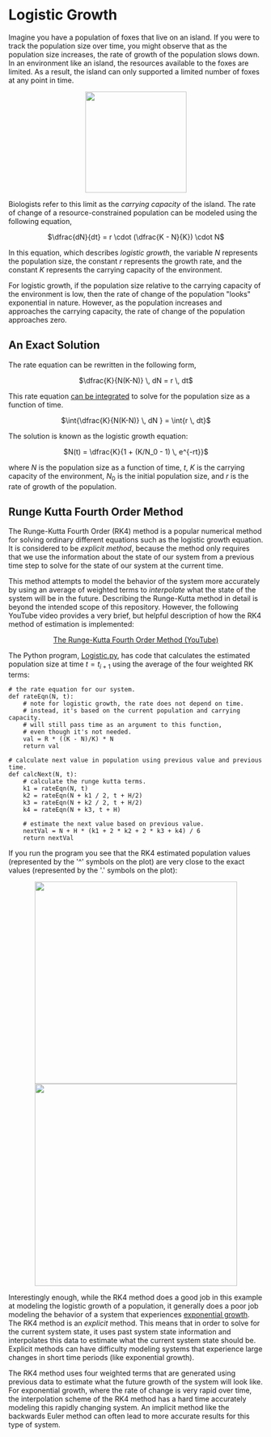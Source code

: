 # Logistic Growth
Imagine you have a population of foxes that live on an island. If you were to track the population size over time, you might observe that as the population size increases, the rate of growth of the population slows down. In an environment like an island, the resources available to the foxes are limited. As a result, the island can only supported a limited number of foxes at any point in time.

<p align="center">
  <img src="https://github.com/tomeng70/RungeKutta/assets/12796159/7a303080-d4b1-4927-93e8-2ec8024b021e" width=200></img>
</p>

Biologists refer to this limit as the _carrying capacity_ of the island.  The rate of change of a resource-constrained population can be modeled using the following equation,

<p align="center">
  $\dfrac{dN}{dt} = r \cdot (\dfrac{K - N}{K}) \cdot N$
</p>

In this equation, which describes _logistic growth_, the variable $N$ represents the population size, the constant $r$ represents the growth rate, and the constant $K$ represents the carrying capacity of the environment.  

For logistic growth, if the population size relative to the carrying capacity of the environment is low, then the rate of change of the population "looks" exponential in nature.  However, as the population increases and approaches the carrying capacity, the rate of change of the population approaches zero.

## An Exact Solution
The rate equation can be rewritten in the following form,

<p align="center">
  $\dfrac{K}{N(K-N)} \, dN = r \, dt$
</p>

This rate equation <a href = "../doc/logisticgrowth.pdf">can be integrated</a> to solve for the population size as a function of time.

<p align="center">
  $\int{\dfrac{K}{N(K-N)} \, dN } = \int{r \, dt}$
</p>

The solution is known as the logistic growth equation:

<p align="center">
  $N(t) = \dfrac{K}{1 + (K/N_0 - 1) \, e^{-rt}}$
</p>

where $N$ is the population size as a function of time, $t$, $K$ is the carrying capacity of the environment, $N_0$ is the initial population size, and $r$ is the rate of growth of the population.

## Runge Kutta Fourth Order Method
The Runge-Kutta Fourth Order (RK4) method is a popular numerical method for solving ordinary different equations such as the logistic growth equation.  It is considered to be _explicit method_, because the method only requires that we use the information about the state of our system from a previous time step to solve for the state of our system at the current time.  

This method attempts to model the behavior of the system more accurately by using an average of weighted terms to _interpolate_ what the state of the system will be in the future.  Describing the Runge-Kutta method in detail is beyond the intended scope of this repository.  However, the following YouTube video provides a very brief, but helpful description of how the RK4 method of estimation is implemented:

<p align="center">
  <a href = "https://youtu.be/ydFM5yON-24?feature=shared">The Runge-Kutta Fourth Order Method (YouTube)</a>
</p>

The Python program, <a href="./Logistic.py">Logistic.py</a>, has code that calculates the estimated population size at time $t = t_{i+1}$ using the average of the four weighted RK terms:

```
# the rate equation for our system.
def rateEqn(N, t):
    # note for logistic growth, the rate does not depend on time.
    # instead, it's based on the current population and carrying capacity.
    # will still pass time as an argument to this function, 
    # even though it's not needed.
    val = R * ((K - N)/K) * N
    return val

# calculate next value in population using previous value and previous time.
def calcNext(N, t):
    # calculate the runge kutta terms.
    k1 = rateEqn(N, t)
    k2 = rateEqn(N + k1 / 2, t + H/2)
    k3 = rateEqn(N + k2 / 2, t + H/2)
    k4 = rateEqn(N + k3, t + H)
    
    # estimate the next value based on previous value.
    nextVal = N + H * (k1 + 2 * k2 + 2 * k3 + k4) / 6
    return nextVal
```

If you run the program you see that the RK4 estimated population values (represented by the '^' symbols on the plot) are very close to the exact values (represented by the '.' symbols on the plot):

<p align="center">
  <img src="https://github.com/tomeng70/RungeKutta/assets/12796159/757d9566-69ee-4f9c-88da-f8df8267edf9" width="400" >
  <img src="https://github.com/tomeng70/RungeKutta/assets/12796159/db4110c4-68f4-40fb-9f66-e49f1ba4eeba" width="400" >
</p>

Interestingly enough, while the RK4 method does a good job in this example at modeling the logistic growth of a population, it generally does a poor job modeling the behavior of a system that experiences <a href="../exponential/README.md">exponential growth</a>. The RK4 method is an _explicit_ method.  This means that in order to solve for the current system state, it uses past system state information and interpolates this data to estimate what the current system state should be.  Explicit methods can have difficulty modeling systems that experience large changes in short time periods (like exponential growth).

The RK4 method uses four weighted terms that are generated using previous data to estimate what the future growth of the system will look like. For exponential growth, where the rate of change is very rapid over time, the interpolation scheme of the RK4 method has a hard time accurately modeling this rapidly changing system. An implicit method like the backwards Euler method can often lead to more accurate results for this type of system.
